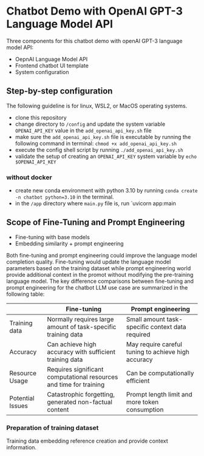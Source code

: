 # Chatbot Demo with OpenAI GPT-3 Language Model API

Three components for this chatbot demo with openAI GPT-3 language model API:
 - OepnAI Language Model API
 - Frontend chatbot UI template
 - System configuration

## Step-by-step configuration
The following guideline is for linux, WSL2, or MacOS operating systems. 

 - clone this repository
 - change directory to `/config` and update the system variable `OPENAI_API_KEY` value in the `add_openai_api_key.sh` file
 - make sure the `add_openai_api_key.sh` file is executable by running the following command in terminal: 
    `chmod +x add_openai_api_key.sh`
 - execute the config shell script by running `./add_openai_api_key.sh`
 - validate the setup of creating an `OPENAI_API_KEY` system variable by `echo $OPENAI_API_KEY`

### without docker
 - create new conda environment with python 3.10 by running `conda create -n chatbot python=3.10` in the terminal.
 - in the `/app` directory where `main.py` file is, run `uvicorn app:main 




## Scope of Fine-Tuning and Prompt Engineering
- Fine-tuning with base models
- Embedding similarity + prompt engineering

Both fine-tuning and prompt engineering could improve the language model completion quality. Fine-tuning would update the language model parameters based on the training dataset while prompt engineering world provide additional context in the promot without modifying the pre-training language model. The key difference comparisons between fine-tuning and prompt engineering for the chatbot LLM use case are summarized in the following table:

| | Fine-tuning | Prompt engineering |
|----|----|----|
| Training data | Normally requires large amount of task-specific training data | Small amount task-specific context data required |
| Accuracy | Can achieve high accuracy with sufficient training data | May require careful tuning to achieve high accuracy |
| Resource Usage | Requires significant computational resources and time for training | Can be computationally efficient |
| Potential Issues | Catastrophic forgetting, generated non-factual content | Prompt length limit and more token consumption |



### Preparation of training dataset
Training data embedding reference creation and provide context information. 
